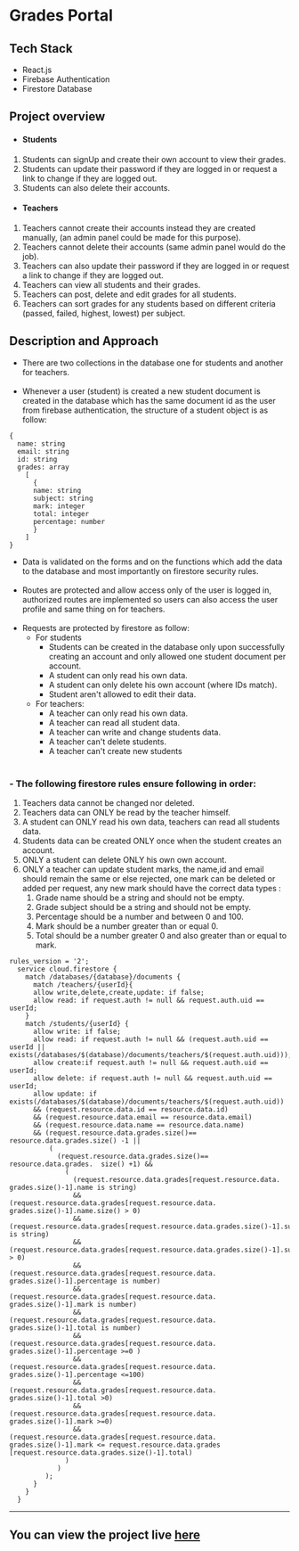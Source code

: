 # Grades Portal  

## Tech Stack
- React.js 
- Firebase Authentication
- Firestore Database

## Project overview

- #### Students 
1. Students can signUp and create their own account to view their grades.
2. Students can update their password if they are logged in or request a link to change if they are logged out.
3. Students can also delete their accounts. 

- #### Teachers
1. Teachers cannot create their accounts instead they are created manually, (an admin panel could be made for this purpose).
2. Teachers cannot delete their accounts (same admin panel would do the job).
3. Teachers can also update their password if they are logged in or request a link to change if they are logged out.
4. Teachers can view all students and their grades.
5. Teachers can post, delete and edit grades for all students.
6. Teachers can sort grades for any students based on different criteria (passed, failed, highest, lowest) per subject.

## Description and Approach 

- There are two collections in the database one for students and another for teachers.<br><br>
- Whenever a user (student) is created a new student document is created in the database which has the same document id as the user from firebase authentication, the structure of a student object is as follow: 
```
{
  name: string
  email: string
  id: string
  grades: array
    [ 
      { 
      name: string
      subject: string
      mark: integer
      total: integer
      percentage: number
      }
    ]
}
  ```
- Data is validated on the forms and on the functions which add the data to the database and most importantly on firestore security rules.<br><br>
- Routes are protected and allow access only of the user is logged in, authorized routes are implemented so users can also access the user profile and same thing on for teachers.<br><br>
- Requests are protected by firestore as follow: 
    * For students
        + Students can be created in the database only upon successfully creating an account and only allowed one student document per account.
        + A student can only read his own data.
        + A student can only delete his own account (where IDs match).
        + Student aren't allowed to edit their data.
    * For teachers:
        + A teacher can only read his own data.
        + A teacher can read all student data.
        + A teacher can write and change students data.
        + A teacher can't delete students.
        + A teacher can't create new students
<br><br>
### - The following firestore rules ensure following in order:
1. Teachers data cannot be changed nor deleted.
2. Teachers data can ONLY be read by the teacher himself.
3. A student can ONLY read his own data, teachers can read all students data.
4. Students data can be created ONLY once when the student creates an account.
5. ONLY a student can delete ONLY his own own account.
6. ONLY a teacher can update student marks, the name,id and email should remain the same or else rejected, one mark can be deleted or added per request, any new mark should have the correct data types :
    1. Grade name should be a string and should not be empty.
    2. Grade subject should be a string and should not be empty.
    3. Percentage should be a number and between 0 and 100.
    4. Mark should be a number greater than or equal 0.
    5. Total should be a number greater 0 and also greater than or equal to mark.
```
rules_version = '2';
  service cloud.firestore {
    match /databases/{database}/documents {
      match /teachers/{userId}{
      allow write,delete,create,update: if false;
      allow read: if request.auth != null && request.auth.uid == userId;
    }
    match /students/{userId} {
      allow write: if false;
      allow read: if request.auth != null && (request.auth.uid == userId || exists(/databases/$(database)/documents/teachers/$(request.auth.uid)));
      allow create:if request.auth != null && request.auth.uid == userId;
      allow delete: if request.auth != null && request.auth.uid == userId;
      allow update: if exists(/databases/$(database)/documents/teachers/$(request.auth.uid)) 
      && (request.resource.data.id == resource.data.id)
      && (request.resource.data.email == resource.data.email)
      && (request.resource.data.name == resource.data.name)
      && (request.resource.data.grades.size()== resource.data.grades.size() -1 ||
          (
            (request.resource.data.grades.size()== resource.data.grades.  size() +1) &&
              (
                (request.resource.data.grades[request.resource.data.  grades.size()-1].name is string)
                && (request.resource.data.grades[request.resource.data. grades.size()-1].name.size() > 0)
                && (request.resource.data.grades[request.resource.data.grades.size()-1].subject is string)
                && (request.resource.data.grades[request.resource.data.grades.size()-1].subject.size() > 0)
                && (request.resource.data.grades[request.resource.data. grades.size()-1].percentage is number)
                && (request.resource.data.grades[request.resource.data. grades.size()-1].mark is number)
                && (request.resource.data.grades[request.resource.data. grades.size()-1].total is number)
                && (request.resource.data.grades[request.resource.data. grades.size()-1].percentage >=0 )
                && (request.resource.data.grades[request.resource.data. grades.size()-1].percentage <=100)
                && (request.resource.data.grades[request.resource.data. grades.size()-1].total >0)
                && (request.resource.data.grades[request.resource.data. grades.size()-1].mark >=0)
                && (request.resource.data.grades[request.resource.data. grades.size()-1].mark <= request.resource.data.grades  [request.resource.data.grades.size()-1].total)
              )
            )
         );
      }
    }
  }
```

---
## You can view the project live [here](https://zaidrasheed.github.io/grades_portal/)